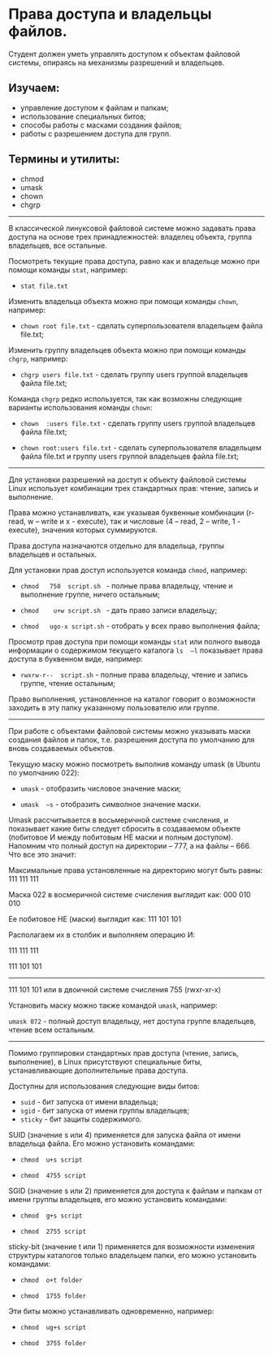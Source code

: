 # Права доступа и владельцы файлов.

Студент должен уметь управлять доступом к объектам файловой системы, опираясь на механизмы разрешений и владельцев.

## Изучаем:

- управление доступом к файлам и папкам;
- использование специальных битов;
- способы работы с масками создания файлов;
- работы с разрешением доступа для групп.

## Термины и утилиты:       

- chmod
- umask
- chown
- chgrp

---

В классической линуксовой файловой системе можно задавать права доступа на основе трех принадлежностей: владелец объекта, группа владельцев, все остальные.

Посмотреть текущие права доступа, равно как и владельце можно при помощи команды `stat`, например:

- `stat file.txt`

Изменить владельца объекта можно при помощи команды `chown`, например:

- `chown root file.txt`  - сделать суперпользователя владельцем файла file.txt;

Изменить группу владельцев объекта можно при помощи команды `chgrp`, например:

- `chgrp users file.txt` - сделать группу users группой владельцев файла file.txt;

Команда `chgrp` редко используется, так как возможны следующие варианты использования команды `chown`:

- `chown  :users file.txt` - сделать группу users группой владельцев файла file.txt;

- `chown root:users file.txt`  - сделать суперпользователя владельцем файла file.txt и группу users группой владельцев файла file.txt;

---

Для установки разрешений на доступ к объекту файловой системы Linux использует комбинации трех стандартных прав: чтение, запись и выполнение.

Права можно устанавливать, как указывая буквенные комбинации (r- read, w – write и x - execute), так и числовые (4 – read, 2 – write, 1 - execute), значения которых суммируются.


Права доступа назначаются отдельно для владельца, группы владельцев и остальных.

Для установки прав доступ используется команда `chmod`, например:

- `chmod   750  script.sh `         - полные права владельцу, чтение и выполнение группе, ничего остальным;

- `chmod    u+w script.sh `        - дать право записи владельцу;

- `chmod   ugo-x script.sh`   - отобрать у всех право выполнения файла;

Просмотр прав доступа при помощи команды `stat` или полного вывода информации о содержимом текущего каталога `ls  –l` показывает права доступа в буквенном виде, например:

- `rwxrw-r--  script.sh`  - полные права владельцу, чтение и запись группе, чтение остальным;

Право выполнения, установленное на каталог говорит о возможности заходить в эту папку указанному пользователю или группе.

---

При работе с объектами файловой системы можно указывать маски создания файлов и папок, т.е. разрешения доступа по умолчанию для вновь создаваемых объектов.

Текущую маску можно посмотреть выполнив команду umask (в Ubuntu по умолчанию 022):

- `umask` - отобразить числовое значение маски;

- `umask  –s`  - отобразить символное значение маски.

Umask рассчитывается в восьмеричной системе счисления, и показывает какие биты следует сбросить в создаваемом объекте (побитовое И между побитовым НЕ маски и полным доступом). Напомним что полный доступ на директории – 777, а на файлы – 666. Что все это значит:

Максимальные права установленные на директорию могут быть равны: 111 111 111

Маска 022 в восмеричной системе счисления выглядит как: 000 010 010

Ее побитовое НЕ (маски) выглядит как: 111 101 101

Располагаем их в столбик и выполняем операцию И:

111 111 111

111 101 101

-----------------

111 101 101 или в двоичной системе счисления 755 (rwxr-xr-x)

Установить маску можно также командой `umask`, например:

`umask 072` - полный доступ владельцу, нет доступа группе владельцев, чтение всем остальным.

---

Помимо группировки стандартных прав доступа (чтение, запись, выполнение), в Linux присутствуют специальные биты, устанавливающие дополнительные права доступа.

Доступны для использования следующие виды битов:

- `suid`                 - бит запуска от имени владельца;
- `sgid`                 - бит запуска от имени группы владельцев;
- `sticky`                - бит защиты содержимого.

SUID (значение s или 4) применяется для запуска файла от имени владельца файла. Его можно установить командами:

- `chmod  u+s script`

- `chmod  4755 script`

SGID (значение s или 2) применяется для доступа к файлам и папкам от имени группы владельцев, его можно установить командами:

- `chmod  g+s script`

- `chmod  2755 script`

sticky-bit (значение t или 1) применяется для возможности изменения структуры каталогов только владельцем папки, его можно установить командами:

- `chmod  o+t folder`

- `chmod  1755 folder`

Эти биты можно устанавливать одновременно, например:

- `chmod  ug+s script`

- `chmod  3755 folder`